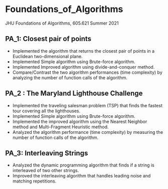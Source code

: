 # Foundations_of_Algorithms
JHU Foundations of Algorithms, 605.621 Summer 2021

## PA_1:  Closest pair of points
* Implemented the algorithm that returns the closest pair of points in a Euclidean two-dimensional plane.
* Implemented Simple algorithm using Brute-force algorithm.
* Implemented Improved algorithm using divide-and-conquer method. 
* Compare/Contrast the two algorithm performances (time complexity) by analyzing the number of function calls of the algorithm. 

## PA_2 : The Maryland Lighthouse Challenge
* Implemented the traveling salesman problem (TSP) that finds the fastest tour covering all the lighthouses.
* Implemented Simple algorithm using Brute-force algorithm.
* Implemented the improved algorithm using the Nearest Neighbor method and Multi-Fragment Heuristic method. 
* Analyzed the algorithm performance (time complexity) by measuring the number of function calls of the algorithm. 

## PA_3: Interleaving Strings
* Analyzed the dynamic programming algorithm that finds if a string is interleaved of two other strings.
* Improved the interleaving algorithm that handles leading noise and matching repetitions.


